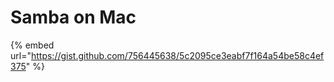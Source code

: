 # Samba on Mac

{% embed url="https://gist.github.com/756445638/5c2095ce3eabf7f164a54be58c4ef375" %}
